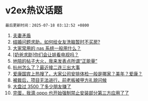 # v2ex热议话题

`最后更新时间：2025-07-18 03:12:52 +0800`

1. [夫妻矛盾](https://www.v2ex.com/t/1145809)
1. [结婚问题求助，如何给女友洗脑暂时不买房?](https://www.v2ex.com/t/1145785)
1. [大家常用的 nas 系统一般用什么？](https://www.v2ex.com/t/1145720)
1. [[奶爸求助]你们会让娃看电视吗？](https://www.v2ex.com/t/1145730)
1. [地陪的帖子大火，我来发表点所谓“正能量”](https://www.v2ex.com/t/1145744)
1. [杭州怎么了？最近接二连三出大事](https://www.v2ex.com/t/1145713)
1. [爱康国宾上热搜了，大家公司安排体检一般是哪家？美年？爱康？](https://www.v2ex.com/t/1145721)
1. [被裁后，项目无法进行，前老板被甲方礼貌问候](https://www.v2ex.com/t/1145703)
1. [大盘过 3500 了多少朋友赚了](https://www.v2ex.com/t/1145712)
1. [完蛋，我滴 oppo 也开始强制禁止安装部分第三方应用了了](https://www.v2ex.com/t/1145825)

